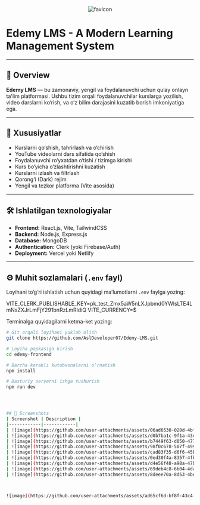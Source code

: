 <div align="center">
  
![favicon](https://github.com/user-attachments/assets/ba86af86-a98e-4842-9cc4-5871c5ef234b)

</div>

# Edemy LMS - A Modern Learning Management System

---

## 📌 Overview

**Edemy LMS** — bu zamonaviy, yengil va foydalanuvchi uchun qulay onlayn ta'lim platformasi. Ushbu tizim orqali foydalanuvchilar kurslarga yozilish, video darslarni ko‘rish, va o‘z bilim darajasini kuzatib borish imkoniyatiga ega.

---

## 🚀 Xususiyatlar

- Kurslarni qo‘shish, tahrirlash va o‘chirish
- YouTube videolarni dars sifatida qo‘shish
- Foydalanuvchi ro‘yxatdan o‘tishi / tizimga kirishi
- Kurs bo‘yicha o‘zlashtirishni kuzatish
- Kurslarni izlash va filtrlash
- Qorong‘i (Dark) rejim
- Yengil va tezkor platforma (Vite asosida)

---

## 🛠️ Ishlatilgan texnologiyalar

- **Frontend:** React.js, Vite, TailwindCSS
- **Backend:** Node.js, Express.js
- **Database:** MongoDB
- **Authentication:** Clerk (yoki Firebase/Auth)
- **Deployment:** Vercel yoki Netlify

---

## ⚙️ Muhit sozlamalari (`.env` fayl)

Loyihani to‘g‘ri ishlatish uchun quyidagi ma’lumotlarni `.env` faylga yozing:

VITE_CLERK_PUBLISHABLE_KEY=pk_test_Zmx5aW5nLXJpbmd0YWlsLTE4LmNsZXJrLmFjY291bnRzLmRldiQ
VITE_CURRENCY=$


Terminalga quyidagilarni ketma-ket yozing:

```bash
# Git orqali loyihani yuklab olish
git clone https://github.com/AslDeveloper07/Edemy-LMS.git

# Loyiha papkasiga kirish
cd edemy-frontend

# Barcha kerakli kutubxonalarni o‘rnatish
npm install

# Dasturiy serverni ishga tushurish
npm run dev




## 📸 Screenshots
| Screenshot | Description |
|------------|------------|
| ![image](https://github.com/user-attachments/assets/06ad6530-020d-4bf2-be90-b6d4550d147c) | Home Page |
| ![image](https://github.com/user-attachments/assets/d0b7ba1c-9f1a-43dc-87be-e2b52c51c21d) | Course Listing |
| ![image](https://github.com/user-attachments/assets/b7449f63-d050-477c-aad8-c2827fa67b62) | Course Details |
| ![image](https://github.com/user-attachments/assets/98f0c678-507f-4994-8c7d-979a08866c5b) | Video Player |
| ![image](https://github.com/user-attachments/assets/cad83f35-d6f6-45bc-89bc-04e14b0c4b48) | User Dashboard |
| ![image](https://github.com/user-attachments/assets/0ed30f4a-8357-4fbf-83f2-2080e2ea80f7) | Add Course |
| ![image](https://github.com/user-attachments/assets/d4e56f48-a98a-47b9-a752-167e19d9934d) | My Course |
| ![image](https://github.com/user-attachments/assets/69deb4c8-6b04-4daa-a501-59ee9fffb07b) | Course Progress |
| ![image](https://github.com/user-attachments/assets/8deee70a-8d53-4bed-ad2b-2402eff0beb4) | Course Structure |



![image](https://github.com/user-attachments/assets/ad65cf6d-bf8f-43c4-b735-64b767cc984e)

